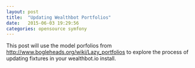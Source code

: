 ```yaml
---
layout: post
title:  "Updating Wealthbot Portfolios"
date:   2015-06-03 19:29:56
categories: opensource symfony
---
```


 This post will use the model porfolios from http://www.bogleheads.org/wiki/Lazy_portfolios to explore the process of updating fixtures in your wealthbot.io install.